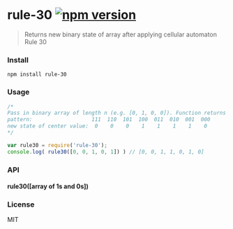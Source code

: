 # rule-30 [![npm version](https://img.shields.io/badge/npm-v1.0.0-blue.svg)](https://www.npmjs.com/package/rule-30)

> Returns new binary state of array after applying cellular automaton Rule 30

### Install
```
npm install rule-30
```

### Usage

``` js
/*
Pass in binary array of length n (e.g. [0, 1, 0, 0]). Function returns an array of length n+2 after applying Rule 30:
pattern:                   111  110  101  100  011  010  001  000
new state of center value:  0    0    0    1    1    1    1    0
*/

var rule30 = require('rule-30');
console.log( rule30([0, 0, 1, 0, 1]) ) // [0, 0, 1, 1, 0, 1, 0]
```

### API

#### rule30([array of 1s and 0s])

### License
MIT